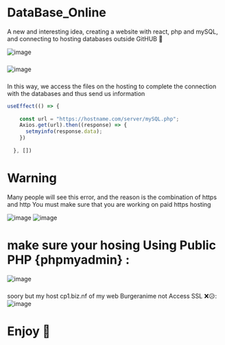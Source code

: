 # DataBase_Online
A new and interesting idea, creating a website with react, php and mySQL, and connecting to hosting databases outside GitHUB 🤯

![image](https://user-images.githubusercontent.com/74735976/218321164-5844dae2-07ba-407e-a4d6-edf0d433dabe.png)

###

![image](https://user-images.githubusercontent.com/74735976/218319315-ce71125f-dad3-4a5b-869f-fcd4df2be729.png)
###
In this way, we access the files on the hosting to complete the connection with the databases and thus send us information
```js
useEffect(() => {
    
    const url = "https://hostname.com/server/mySQL.php";
    Axios.get(url).then((response) => {
      setmyinfo(response.data);
    })
    
  }, [])
```
# Warning

Many people will see this error, and the reason is the combination of https and http
You must make sure that you are working on paid https hosting

![image](https://user-images.githubusercontent.com/74735976/218320377-29b095e3-c6a9-4993-9032-9725ea5e84ae.png)
![image](https://user-images.githubusercontent.com/74735976/218321569-0929cb55-05a9-4ec0-984e-bee5fba801af.png)

###

# make sure your hosing Using Public PHP {phpmyadmin} :
![image](https://user-images.githubusercontent.com/74735976/218321732-f12b91a1-a1e6-4e1d-a654-98c7387da24d.png)

###

soory but my host cp1.biz.nf of my web Burgeranime not Access SSL ❌😥:
![image](https://user-images.githubusercontent.com/74735976/218321943-ffab7b98-fe6a-4cf6-aba0-e8d126c96458.png)


# Enjoy 🌹 


